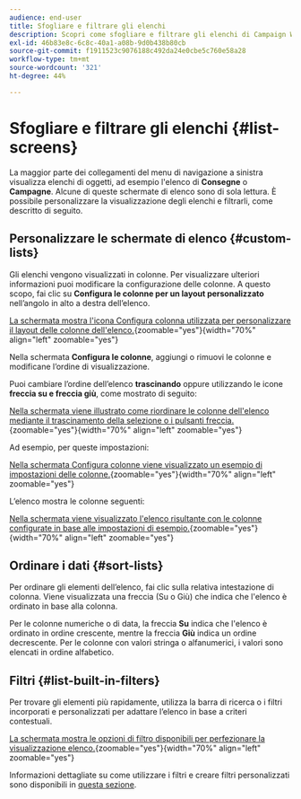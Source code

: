 ```yaml
---
audience: end-user
title: Sfogliare e filtrare gli elenchi
description: Scopri come sfogliare e filtrare gli elenchi di Campaign Web v8
exl-id: 46b83e8c-6c8c-40a1-a08b-9d0b438b80cb
source-git-commit: f1911523c9076188c492da24e0cbe5c760e58a28
workflow-type: tm+mt
source-wordcount: '321'
ht-degree: 44%

---
```


# Sfogliare e filtrare gli elenchi {#list-screens}

La maggior parte dei collegamenti del menu di navigazione a sinistra visualizza elenchi di oggetti, ad esempio l&#39;elenco di **Consegne** o **Campagne**. Alcune di queste schermate di elenco sono di sola lettura. È possibile personalizzare la visualizzazione degli elenchi e filtrarli, come descritto di seguito.

## Personalizzare le schermate di elenco {#custom-lists}

Gli elenchi vengono visualizzati in colonne. Per visualizzare ulteriori informazioni puoi modificare la configurazione delle colonne. A questo scopo, fai clic su **Configura le colonne per un layout personalizzato** nell’angolo in alto a destra dell’elenco.

[La schermata mostra l&#39;icona Configura colonna utilizzata per personalizzare il layout delle colonne dell&#39;elenco.](assets/config-columns.png){zoomable="yes"}{width="70%" align="left" zoomable="yes"}

Nella schermata **Configura le colonne**, aggiungi o rimuovi le colonne e modificane l’ordine di visualizzazione.

Puoi cambiare l’ordine dell’elenco **trascinando** oppure utilizzando le icone **freccia su e freccia giù**, come mostrato di seguito:

[Nella schermata viene illustrato come riordinare le colonne dell&#39;elenco mediante il trascinamento della selezione o i pulsanti freccia.](assets/list-reorder.png){zoomable="yes"}{width="70%" align="left" zoomable="yes"}

Ad esempio, per queste impostazioni:

[Nella schermata Configura colonne viene visualizzato un esempio di impostazioni delle colonne.](assets/columns.png){zoomable="yes"}{width="70%" align="left" zoomable="yes"}

L’elenco mostra le colonne seguenti:

[Nella schermata viene visualizzato l&#39;elenco risultante con le colonne configurate in base alle impostazioni di esempio.](assets/column-sample.png){zoomable="yes"}{width="70%" align="left" zoomable="yes"}

## Ordinare i dati {#sort-lists}

Per ordinare gli elementi dell’elenco, fai clic sulla relativa intestazione di colonna. Viene visualizzata una freccia (Su o Giù) che indica che l&#39;elenco è ordinato in base alla colonna.

Per le colonne numeriche o di data, la freccia **Su** indica che l&#39;elenco è ordinato in ordine crescente, mentre la freccia **Giù** indica un ordine decrescente. Per le colonne con valori stringa o alfanumerici, i valori sono elencati in ordine alfabetico.

## Filtri {#list-built-in-filters}

Per trovare gli elementi più rapidamente, utilizza la barra di ricerca o i filtri incorporati e personalizzati per adattare l’elenco in base a criteri contestuali.

[La schermata mostra le opzioni di filtro disponibili per perfezionare la visualizzazione elenco.](assets/filter.png){zoomable="yes"}{width="70%" align="left" zoomable="yes"}

Informazioni dettagliate su come utilizzare i filtri e creare filtri personalizzati sono disponibili in [questa sezione](../query/filter.md).

<!--
## Use advanced attributes {#adv-attributes}

>[!CONTEXTUALHELP]
>id="acw_attributepicker_advancedfields"
>title="Display advanced attributes"
>abstract="Only the most common attributes are displayed by default in the attribute list. Activate the **Display advanced attributes** toggle to see all available attributes for the current list in the left palette of the rule builder, such as nodes, groupings, 1-1 links, 1-N links."

>[!CONTEXTUALHELP]
>id="acw_rulebuilder_advancedfields"
>title="Rule builder advanced fields"
>abstract="Only the most common attributes are displayed by default in the attribute list. Activate the **Display advanced attributes** toggle to see all available attributes for the current list in the left palette of the rule builder, such as nodes, groupings, 1-1 links, 1-N links."

>[!CONTEXTUALHELP]
>id="acw_rulebuilder_properties_advanced"
>title="Rule builder advanced attributes"
>abstract="Only the most common attributes are displayed by default in the attribute list. Activate the **Display advanced attributes** toggle to see all available attributes for the current list in the left palette of the rule builder, such as nodes, groupings, 1-1 links, 1-N links."

Only the most common attributes are displayed by default in the attribute list and filter configuration screens. Attributes set as `advanced` attributes in the data schema are hidden from the configuration screens.

Activate the **Display advanced attributes** toggle to see all available attributes for the current list in the left palette of the rule builder, such as nodes, groupings, 1-1 links, 1-N links. The attribute list updates instantly.

[The screenshot shows the Display advanced attributes toggle used to reveal hidden attributes in the rule builder palette.](assets/adv-toggle.png){zoomable="yes"}{width="70%" align="left" zoomable="yes"}
-->